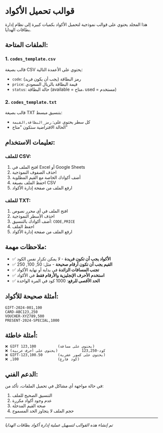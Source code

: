 # قوالب تحميل الأكواد

هذا المجلد يحتوي على قوالب نموذجية لتحميل الأكواد بكميات كبيرة إلى نظام إدارة بطاقات الهدايا.

## الملفات المتاحة:

### 1. `codes_template.csv`
قالب بصيغة CSV يحتوي على الأعمدة التالية:
- `code`: رمز البطاقة (يجب أن يكون فريد)
- `price`: قيمة البطاقة بالريال السعودي
- `status`: حالة البطاقة (available = متاح، used = مستخدم)

### 2. `codes_template.txt`
قالب بصيغة TXT بتنسيق مبسط:
- كل سطر يحتوي على: `رمز_البطاقة,القيمة`
- الحالة الافتراضية ستكون "متاح"

## تعليمات الاستخدام:

### للملف CSV:
1. افتح الملف في Excel أو Google Sheets
2. احذف الصفوف النموذجية
3. أضف أكوادك الخاصة مع القيم المطلوبة
4. احفظ الملف بصيغة CSV
5. ارفع الملف من صفحة إدارة الأكواد

### للملف TXT:
1. افتح الملف في أي محرر نصوص
2. احذف الأسطر النموذجية
3. أضف أكوادك بالتنسيق: `CODE,PRICE`
4. احفظ الملف
5. ارفع الملف من صفحة إدارة الأكواد

## ملاحظات مهمة:

- ✅ **الأكواد يجب أن تكون فريدة** - لا يمكن تكرار نفس الكود
- ✅ **القيم يجب أن تكون أرقام صحيحة** - مثل: 50, 100, 250
- ✅ **تجنب المسافات الزائدة** في بداية أو نهاية الأكواد
- ✅ **استخدم الأحرف الإنجليزية والأرقام فقط** في الأكواد
- ✅ **الحد الأقصى للرفع**: 1000 كود في المرة الواحدة

## أمثلة صحيحة للأكواد:
```
GIFT-2024-001,100
CARD-ABC123,250
VOUCHER-XYZ789,500
PRESENT-2024-SPECIAL,1000
```

## أمثلة خاطئة:
```
❌ GIFT 123,100          (يحتوي على مسافة)
❌ كود-123,250           (يحتوي على أحرف عربية)
❌ GIFT-123,100.50       (يحتوي على كسور عشرية)
❌ ,100                  (كود فارغ)
```

## الدعم الفني:
في حالة مواجهة أي مشاكل في تحميل الملفات، تأكد من:
1. التنسيق الصحيح للملف
2. عدم وجود أكواد مكررة
3. صحة القيم المدخلة
4. حجم الملف لا يتجاوز الحد المسموح

---
*تم إنشاء هذه القوالب لتسهيل عملية إدارة أكواد بطاقات الهدايا*